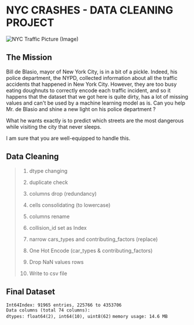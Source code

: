 # NYC CRASHES - DATA CLEANING PROJECT

![NYC Traffic Picture (Image)](https://assets.bwbx.io/images/users/iqjWHBFdfxIU/iyCf091K_jqk/v0/-1x-1.jpg)

## The Mission

Bill de Blasio, mayor of New York City, is in a bit of a pickle. Indeed, his police department, the NYPD, collected information about all the traffic accidents that happened in New York City. However, they are too busy eating doughnuts to correctly encode each traffic incident, and so it happens that the dataset that we got here is quite dirty, has a lot of missing values and can't be used by a machine learning model as is. Can you help Mr. de Blasio and shine a new light on his police department ?

What he wants exactly is to predict which streets are the most dangerous while visiting the city that never sleeps.

I am sure that you are well-equipped to handle this. 

## Data Cleaning

>1. dtype changing
>
>2. duplicate check
>
>3. columns drop (redundancy)
>
>4. cells consolidating (to lowercase)
>
>5. columns rename
>
>6. collision_id set as Index
>
>7. narrow cars_types and contributing_factors (replace)
>
>8. One Hot Encode (car_types & contributing_factors)
>
>9. Drop NaN values rows
>
>10. Write to csv file
>

## Final Dataset

`Int64Index: 91965 entries, 225766 to 4353706`<br/>
`Data columns (total 74 columns):`<br/>
`dtypes: float64(2), int64(10), uint8(62)`
`memory usage: 14.6 MB`
